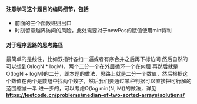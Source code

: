 #### 注意学习这个题目的编码细节，包括
- 前面的三个函数递归出口
- 时刻留意越界访问的风险，此处需要对于newPos的赋值使用min特判


#### 对于程序思路的思考路径
最简单的是线性，比如双指针各扫一遍或者有序合并之后再下标访问
然后自然的可以想到O(logN * logM)，两个二分一个在外层循环一个在内层
再然后就是O(logN + logM)的二分，即本题的做法，思路上就是二分一个数值，然后根据这个数值在两个是数组中找两个数字，然后我们要通过某种判据可以直接把可行解的范围缩减一半
进一步的，可以考虑O(log min(N, M))的做法，详见**https://leetcode.cn/problems/median-of-two-sorted-arrays/solutions/**